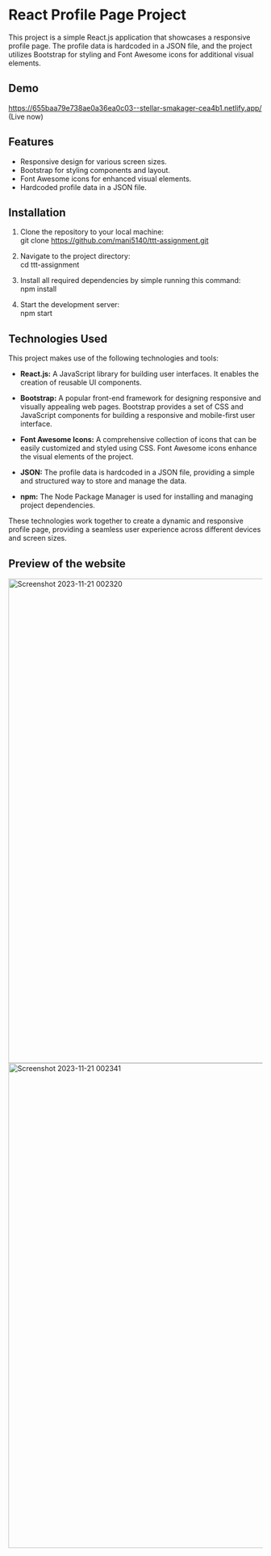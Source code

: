 # React Profile Page Project

This project is a simple React.js application that showcases a responsive profile page. The profile data is hardcoded in a JSON file, and the project utilizes Bootstrap for styling and Font Awesome icons for additional visual elements.


## Demo

https://655baa79e738ae0a36ea0c03--stellar-smakager-cea4b1.netlify.app/ (Live now)


## Features

- Responsive design for various screen sizes.
- Bootstrap for styling components and layout.
- Font Awesome icons for enhanced visual elements.
- Hardcoded profile data in a JSON file.

## Installation

1. Clone the repository to your local machine:\
git clone https://github.com/mani5140/ttt-assignment.git

2. Navigate to the project directory:\
   cd ttt-assignment
   
3. Install all required dependencies by simple running this command:\
   npm install
   
5. Start the development server:\
   npm start

## Technologies Used
This project makes use of the following technologies and tools:

- **React.js:** A JavaScript library for building user interfaces. It enables the creation of reusable UI components.

- **Bootstrap:** A popular front-end framework for designing responsive and visually appealing web pages. Bootstrap provides a set of CSS and JavaScript components for building a responsive and mobile-first user interface.

- **Font Awesome Icons:** A comprehensive collection of icons that can be easily customized and styled using CSS. Font Awesome icons enhance the visual elements of the project.

- **JSON:** The profile data is hardcoded in a JSON file, providing a simple and structured way to store and manage the data.

- **npm:** The Node Package Manager is used for installing and managing project dependencies.


These technologies work together to create a dynamic and responsive profile page, providing a seamless user experience across different devices and screen sizes.

## Preview of the website
   
<img width="959" alt="Screenshot 2023-11-21 002320" src="https://github.com/mani5140/ttt-assignment/assets/94881070/2de71616-79f2-4a8b-871a-69a415eb6d0b">
   
<img width="960" alt="Screenshot 2023-11-21 002341" src="https://github.com/mani5140/ttt-assignment/assets/94881070/6813afa6-fa9f-4181-9964-03d68dcccdbb">

